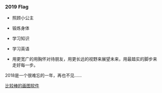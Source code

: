 ### 2019 Flag

- 照顾小公主

- 锻炼身体
- 学习知识
- 学习英语
- 用更宽广的用胸怀对待朋友，用更长远的视野来展望未来，用最踏实的脚步来走好每一步。



2018是一个很难忘的一年，再也不见……

[比较棒的画图软件](https://www.draw.io/)

